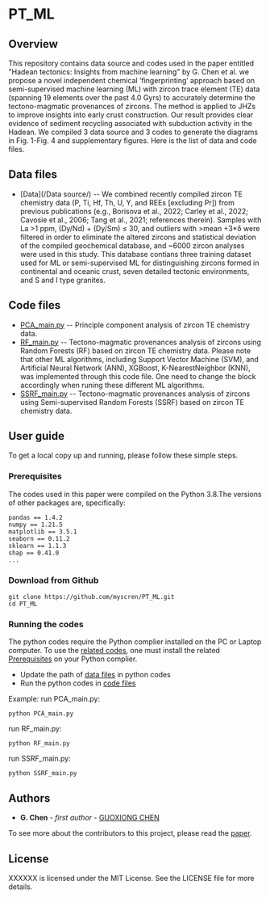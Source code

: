 # PT_ML
## Overview
This repository contains data source and codes used in the paper entitled "Hadean tectonics: Insights from machine learning" by G. Chen et al. we propose a novel independent chemical ‘fingerprinting’ approach based on semi-supervised machine learning (ML) with zircon trace element (TE) data (spanning 19 elements over the past 4.0 Gyrs) to accurately determine the tectono-magmatic provenances of zircons. The method is applied to JHZs to improve insights into early crust construction. Our result provides clear evidence of sediment recycling associated with subduction activity in the Hadean. We compiled 3 data source and 3 codes to generate the diagrams in Fig. 1-Fig. 4 and supplementary figures. Here is the list of data and code files.
## Data files
* [Data](/Data source/) -- We combined recently compiled zircon TE chemistry data (P, Ti, Hf, Th, U, Y, and REEs [excluding Pr]) from previous publications (e.g., Borisova et al., 2022; Carley et al., 2022; Cavosie et al., 2006; Tang et al., 2021; references therein). Samples with La >1 ppm, (Dy/Nd) + (Dy/Sm) ≤ 30, and outliers with >mean +3*δ were filtered in order to eliminate the altered zircons and statistical deviation of the compiled geochemical database, and ~6000 zircon analyses were used in this study. This database contians three training dataset used for ML or semi-supervised ML for distinguishing zircons formed in continental and oceanic crust, seven detailed tectonic environments, and S and I type granites.
## Code files
* [PCA_main.py](https://github.com/myscren/PT_ML/tree/main/Code%20source/PCA_main.py) -- Principle component analysis of zircon TE chemistry data.
* [RF_main.py](https://github.com/myscren/PT_ML/tree/main/Code%20source/RF.py) -- Tectono-magmatic provenances analysis of zircons using Random Forests (RF) based on zircon TE chemistry data. Please note that other ML algorithms, including Support Vector Machine (SVM), and Artificial Neural Network (ANN), XGBoost, K-NearestNeighbor (KNN), was implemented through this code file. One need to change the block accordingly when runing these different ML algorithms.
* [SSRF_main.py](https://github.com/myscren/PT_ML/tree/main/Code%20source/SSRF.py) -- Tectono-magmatic provenances analysis of zircons using Semi-supervised Random Forests (SSRF) based on zircon TE chemistry data.
## User guide
To get a local copy up and running, please follow these simple steps.
### Prerequisites
The codes used in this paper were compiled on the Python 3.8.The versions of other packages are, specifically:
```
pandas == 1.4.2
numpy == 1.21.5
matplotlib == 3.5.1
seaborn == 0.11.2
sklearn == 1.1.3
shap == 0.41.0
...
```
### Download from Github
```
git clone https://github.com/myscren/PT_ML.git
cd PT_ML
```
### Running the codes

The python codes require the Python complier installed on the PC or Laptop computer. To use the [related codes](#code-files), one must install the related  [Prerequisites](#prerequisites) on your Python complier.

* Update the path of [data files](#data-files) in python codes
* Run the python codes in [code files](#code-files)

Example:
run PCA_main.py:
```
python PCA_main.py
```
run RF_main.py:
```
python RF_main.py
```
run SSRF_main.py:
```
python SSRF_main.py
```
## Authors

* **G. Chen** - *first author* - [GUOXIONG CHEN](https://grzy.cug.edu.cn/chenguoxiong)

To see more about the contributors to this project, please read the [paper](https://XXXXXX).

## License

XXXXXX is licensed under the MIT License. See the LICENSE file for more details.
